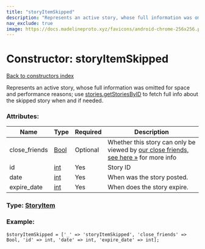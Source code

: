 ```yaml
---
title: "storyItemSkipped"
description: "Represents an active story, whose full information was omitted for space and performance reasons; use stories.getStoriesByID to fetch full info about the skipped story when and if needed."
nav_exclude: true
image: https://docs.madelineproto.xyz/favicons/android-chrome-256x256.png
---
```

# Constructor: storyItemSkipped  
[Back to constructors index](/API_docs/constructors/index.html)



Represents an active story, whose full information was omitted for space and performance reasons; use [stories.getStoriesByID](../methods/stories.getStoriesByID.html) to fetch full info about the skipped story when and if needed.

### Attributes:

| Name     |    Type       | Required | Description |
|----------|---------------|----------|-------------|
|close\_friends|[Bool](/API_docs/types/Bool.html) | Optional|Whether this story can only be viewed by [our close friends, see here »](https://core.telegram.org/api/privacy) for more info|
|id|[int](/API_docs/types/int.html) | Yes|Story ID|
|date|[int](/API_docs/types/int.html) | Yes|When was the story posted.|
|expire\_date|[int](/API_docs/types/int.html) | Yes|When does the story expire.|



### Type: [StoryItem](/API_docs/types/StoryItem.html)


### Example:

```
$storyItemSkipped = ['_' => 'storyItemSkipped', 'close_friends' => Bool, 'id' => int, 'date' => int, 'expire_date' => int];
```  
